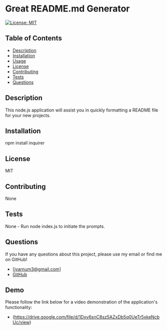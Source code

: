 # Great README.md Generator
  [![License: MIT](https://img.shields.io/badge/License-MIT-yellow.svg)](https://opensource.org/licenses/MIT)
  ## Table of Contents
  * [Description](#Description)
  * [Installation](#Installation)
  * [Usage](#Usage)
  * [License](#License)
  * [Contributing](#Contributing)
  * [Tests](#Tests)
  * [Questions](#Questions)
  ## Description
  This node.js application will assist you in quickly formatting a README file for your new projects.
  ## Installation
  npm install inquirer
  ## License
  MIT
  ## Contributing
  None
  ## Tests
  None - Run node index.js to initiate the prompts.
  ## Questions
  If you have any questions about this project, please use my email or find me on GitHub!
  * [jvarnum3@gmail.com]
  * [GitHub](http://github.com/TicTac2992)
  ## Demo
  Please follow the link below for a video demonstration of the application's functionality:
  * (https://drive.google.com/file/d/1Dxv6snC8sz5AZxDb5q0UeTr5xkeNcbUc/view)
